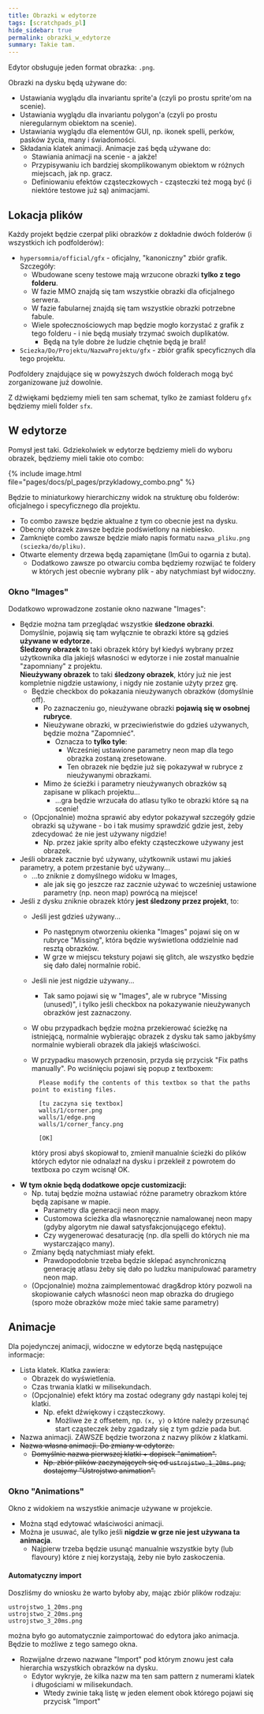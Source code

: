 ```yaml
---
title: Obrazki w edytorze
tags: [scratchpads_pl]
hide_sidebar: true
permalink: obrazki_w_edytorze
summary: Takie tam.
---
```


Edytor obsługuje jeden format obrazka: ``.png``.

Obrazki na dysku będą używane do:

- Ustawiania wyglądu dla invariantu sprite'a (czyli po prostu sprite'om na scenie).
- Ustawiania wyglądu dla invariantu polygon'a (czyli po prostu nieregularnym obiektom na scenie).
- Ustawiania wyglądu dla elementów GUI, np. ikonek spelli, perków, pasków życia, many i świadomości.
- Składania klatek animacji. Animacje zaś będą używane do:
	- Stawiania animacji na scenie  - a jakże!
	- Przypisywaniu ich bardziej skomplikowanym obiektom w różnych miejscach, jak np. gracz.
	- Definiowaniu efektów cząsteczkowych - cząsteczki też mogą być (i niektóre testowe już są) animacjami.

## Lokacja plików

Każdy projekt będzie czerpał pliki obrazków z dokładnie dwóch folderów (i wszystkich ich podfolderów):

- ``hypersomnia/official/gfx`` - oficjalny, "kanoniczny" zbiór grafik. Szczegóły:
	- Wbudowane sceny testowe mają wrzucone obrazki **tylko z tego folderu**.
	- W fazie MMO znajdą się tam wszystkie obrazki dla oficjalnego serwera. 
	- W fazie fabularnej znajdą się tam wszystkie obrazki potrzebne fabule. 
	- Wiele społecznościowych map będzie mogło korzystać z grafik z tego folderu - i nie będą musiały trzymać swoich duplikatów.
		- Będą na tyle dobre że ludzie chętnie będą je brali!
- ``Sciezka/Do/Projektu/NazwaProjektu/gfx`` - zbiór grafik specyficznych dla tego projektu.

Podfoldery znajdujące się w powyższych dwóch folderach mogą być zorganizowane już dowolnie.

Z dźwiękami będziemy mieli ten sam schemat, tylko że zamiast folderu ``gfx`` będziemy mieli folder ``sfx``.

## W edytorze

Pomysł jest taki.
Gdziekolwiek w edytorze będziemy mieli do wyboru obrazek, będziemy mieli takie oto combo:

{% include image.html file="pages/docs/pl_pages/przykladowy_combo.png" %}

Będzie to miniaturkowy hierarchiczny widok na strukturę obu folderów: oficjalnego i specyficznego dla projektu.  

- To combo zawsze będzie aktualne z tym co obecnie jest na dysku.
- Obecny obrazek zawsze będzie podświetlony na niebiesko.
- Zamknięte combo zawsze będzie miało napis formatu ``nazwa_pliku.png (sciezka/do/pliku)``.
- Otwarte elementy drzewa będą zapamiętane (ImGui to ogarnia z buta).
	- Dodatkowo zawsze po otwarciu comba będziemy rozwijać te foldery w których jest obecnie wybrany plik - aby natychmiast był widoczny.

### Okno "Images"

Dodatkowo wprowadzone zostanie okno nazwane "Images":

- Będzie można tam przeglądać wszystkie **śledzone obrazki**.  
Domyślnie, pojawią się tam wyłącznie te obrazki które są gdzieś **używane w edytorze.**  
**Śledzony obrazek** to taki obrazek który był kiedyś wybrany przez użytkownika dla jakiejś własności w edytorze i nie został manualnie "zapomniany" z projektu.  
**Nieużywany obrazek** to taki **śledzony obrazek**, który już nie jest kompletnie nigdzie ustawiony, i nigdy nie zostanie użyty przez grę.
	- Będzie checkbox do pokazania nieużywanych obrazków (domyślnie off).
		- Po zaznaczeniu go, nieużywane obrazki **pojawią się w osobnej rubryce**.
		- Nieużywane obrazki, w przeciwieństwie do gdzieś używanych, będzie można "Zapomnieć".
			- Oznacza to **tylko tyle**:
				- Wcześniej ustawione parametry neon map dla tego obrazka zostaną zresetowane.
				- Ten obrazek nie będzie już się pokazywał w rubryce z nieużywanymi obrazkami.
		- Mimo że ścieżki i parametry nieużywanych obrazków są zapisane w plikach projektu...
			- ...gra będzie wrzucała do atlasu tylko te obrazki które są na scenie!
	- (Opcjonalnie) można sprawić aby edytor pokazywał szczegóły gdzie obrazki są używane - bo i tak musimy sprawdzić gdzie jest, żeby zdecydować że nie jest używany nigdzie!
		-  Np. przez jakie sprity albo efekty cząsteczkowe używany jest obrazek.
- Jeśli obrazek zacznie być używany, użytkownik ustawi mu jakieś parametry, a potem przestanie być używany...
	- ...to zniknie z domyślnego widoku w Images,
		- ale jak się go jeszcze raz zacznie używać to wcześniej ustawione parametry (np. neon map) powrócą na miejsce!
- Jeśli z dysku zniknie obrazek który **jest śledzony przez projekt**, to:
	- Jeśli jest gdzieś używany...
		- Po następnym otworzeniu okienka "Images" pojawi się on w rubryce "Missing", która będzie wyświetlona oddzielnie nad resztą obrazków.
		- W grze w miejscu tekstury pojawi się glitch, ale wszystko będzie się dało dalej normalnie robić.
	- Jeśli nie jest nigdzie używany...
		- Tak samo pojawi się w "Images", ale w rubryce "Missing (unused)", i tylko jeśli checkbox na pokazywanie nieużywanych obrazków jest zaznaczony.
	- W obu przypadkach będzie można przekierować ścieżkę na istniejącą, normalnie wybierając obrazek z dysku tak samo jakbyśmy normalnie wybierali obrazek dla jakiejś właściwości.
	- W przypadku masowych przenosin, przyda się przycisk "Fix paths manually". Po wciśnięciu pojawi się popup z textboxem:

            
            Please modify the contents of this textbox so that the paths point to existing files.

            [tu zaczyna się textbox]
            walls/1/corner.png
            walls/1/edge.png
            walls/1/corner_fancy.png
            
            [OK]
            

		który prosi abyś skopiował to, zmienił manualnie ścieżki do plików których edytor nie odnalazł na dysku i przekleił z powrotem do textboxa po czym wcisnął OK.
- **W tym oknie będą dodatkowe opcje customizacji:**
	- Np. tutaj będzie można ustawiać różne parametry obrazkom które będą zapisane w mapie.
		- Parametry dla generacji neon mapy.
		- Customowa ścieżka dla własnoręcznie namalowanej neon mapy (gdyby algorytm nie dawał satysfakcjonującego efektu).
		- Czy wygenerować desaturację (np. dla spelli do których nie ma wystarczająco many).
	- Zmiany będą natychmiast miały efekt.
		- Prawdopodobnie trzeba będzie sklepać asynchroniczną generację atlasu żeby się dało po ludzku manipulować parametry neon map.
	- (Opcjonalnie) można zaimplementować drag&drop który pozwoli na skopiowanie całych własności neon map obrazka do drugiego (sporo może obrazków może mieć takie same parametry)

	
<!--
- Uwaga: Jeśli w dowolnym momencie zniknie na dysku obrazek który jest wyświetlony pod "Images" - czyli zniknie obrazek gdzieś użyty w edytorze - to edytor natychmiast wypluje error.
	- Pojawi się error z textboxem:

            
            Please modify the contents of this textbox so that the paths point to existing files.

            [tu zaczyna się textbox]
            walls/1/corner.png
            walls/1/edge.png
            walls/1/corner_fancy.png
            
            [OK]
            

		który prosi abyś skopiował to, zmienił manualnie ścieżki do plików których edytor nie odnalazł (z jakiegokolwiek powodu) i przekleił z powrotem do textboxa po czym wcisnął OK.


	- Jeśli zniknie obrazek który nigdzie nie był użyty, to nic się nie stanie.
-->

## Animacje

<!--
	Czy nie chcemy może mieć okna w którym mamy tylko używane animacje?
	Każde miejsce na wybór animacji prosiłoby o wybór zbioru plików z animacją.

	Potem dialog "Images" pokazywałby również wszystkie klatki tej animacji do dowolnego użytku później.
	Problem może powstać jedynie jeśli chcielibyśmy mieć więcej animacji z tego samego zbioru plików.
		Raczej nie będziemy potrzebowali wielu animacji z tego samego zbioru plików.
			Mnożniki prędkości będą ustawiane w obiektach które korzystają z animacji.
-->

Dla pojedynczej animacji, widoczne w edytorze będą następujące informacje:

- Lista klatek. Klatka zawiera:
	- Obrazek do wyświetlenia.
	- Czas trwania klatki w milisekundach.
	- (Opcjonalnie) efekt który ma zostać odegrany gdy nastąpi kolej tej klatki.
		- Np. efekt dźwiękowy i cząsteczkowy.
			- Możliwe że z offsetem, np. ``(x, y)`` o które należy przesunąć start cząsteczek żeby zgadzały się z tym gdzie pada but.
- Nazwa animacji. ZAWSZE będzie tworzona z nazwy plików z klatkami.
- ~~Nazwa własna animacji. Do zmiany w edytorze.~~
	- ~~Domyślnie nazwa pierwszej klatki + dopisek "animation".~~
		- ~~Np. zbiór plików zaczynających się od ``ustrojstwo_1_20ms.png``, dostajemy "Ustrojstwo animation".~~

### Okno "Animations"

Okno z widokiem na wszystkie animacje używane w projekcie.

- Można stąd edytować właściwości animacji.
- Można je usuwać, ale tylko jeśli **nigdzie w grze nie jest używana ta animacja**.
	- Najpierw trzeba będzie usunąć manualnie wszystkie byty (lub flavoury) które z niej korzystają, żeby nie było zaskoczenia.

#### Automatyczny import

Doszliśmy do wniosku że warto byłoby aby, mając zbiór plików rodzaju:

```
ustrojstwo_1_20ms.png
ustrojstwo_2_20ms.png
ustrojstwo_3_20ms.png
```

można było go automatycznie zaimportować do edytora jako animacja.
Będzie to możliwe z tego samego okna.

- Rozwijalne drzewo nazwane "Import" pod którym znowu jest cała hierarchia wszystkich obrazków na dysku.
	- Edytor wykryje, że kilka nazw ma ten sam pattern z numerami klatek i długościami w milisekundach.
		- Wtedy zwinie taką listę w jeden element obok którego pojawi się przycisk "Import"
